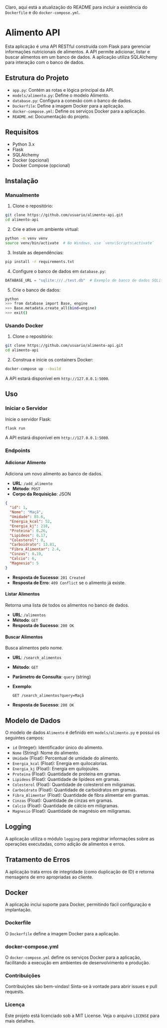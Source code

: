 Claro, aqui está a atualização do README para incluir a existência do `Dockerfile` e do `docker-compose.yml`.

# Alimento API

Esta aplicação é uma API RESTful construída com Flask para gerenciar informações nutricionais de alimentos. A API permite adicionar, listar e buscar alimentos em um banco de dados. A aplicação utiliza SQLAlchemy para interação com o banco de dados.

## Estrutura do Projeto

- `app.py`: Contém as rotas e lógica principal da API.
- `models/alimento.py`: Define o modelo Alimento.
- `database.py`: Configura a conexão com o banco de dados.
- `Dockerfile`: Define a imagem Docker para a aplicação.
- `docker-compose.yml`: Define os serviços Docker para a aplicação.
- `README.md`: Documentação do projeto.

## Requisitos

- Python 3.x
- Flask
- SQLAlchemy
- Docker (opcional)
- Docker Compose (opcional)

## Instalação

### Manualmente

1. Clone o repositório:

```bash
git clone https://github.com/usuario/alimento-api.git
cd alimento-api
```

2. Crie e ative um ambiente virtual:

```bash
python -m venv venv
source venv/bin/activate  # No Windows, use `venv\Scripts\activate`
```

3. Instale as dependências:

```bash
pip install -r requirements.txt
```

4. Configure o banco de dados em `database.py`:

```python
DATABASE_URL = "sqlite:///./test.db"  # Exemplo de banco de dados SQLite
```

5. Crie o banco de dados:

```bash
python
>>> from database import Base, engine
>>> Base.metadata.create_all(bind=engine)
>>> exit()
```

### Usando Docker

1. Clone o repositório:

```bash
git clone https://github.com/usuario/alimento-api.git
cd alimento-api
```

2. Construa e inicie os containers Docker:

```bash
docker-compose up --build
```

A API estará disponível em `http://127.0.0.1:5000`.

## Uso

### Iniciar o Servidor

Inicie o servidor Flask:

```bash
flask run
```

A API estará disponível em `http://127.0.0.1:5000`.

### Endpoints

#### Adicionar Alimento

Adiciona um novo alimento ao banco de dados.

- **URL**: `/add_alimento`
- **Método**: `POST`
- **Corpo da Requisição**: JSON

```json
{
  "id": 1,
  "Nome": "Maçã",
  "Umidade": 85.6,
  "Energia_kcal": 52,
  "Energia_kj": 218,
  "Proteina": 0.26,
  "Lipideos": 0.17,
  "Colesterol": 0,
  "Carboidrato": 13.81,
  "Fibra_Alimentar": 2.4,
  "Cinzas": 0.19,
  "Calcio": 6,
  "Magnesio": 5
}
```

- **Resposta de Sucesso**: `201 Created`
- **Resposta de Erro**: `409 Conflict` se o alimento já existe.

#### Listar Alimentos

Retorna uma lista de todos os alimentos no banco de dados.

- **URL**: `/alimentos`
- **Método**: `GET`
- **Resposta de Sucesso**: `200 OK`

#### Buscar Alimentos

Busca alimentos pelo nome.

- **URL**: `/search_alimentos`
- **Método**: `GET`
- **Parâmetro de Consulta**: `query` (string)

- **Exemplo**:

  `GET /search_alimentos?query=Maçã`

- **Resposta de Sucesso**: `200 OK`

## Modelo de Dados

O modelo de dados `Alimento` é definido em `models/alimento.py` e possui os seguintes campos:

- `id` (Integer): Identificador único do alimento.
- `Nome` (String): Nome do alimento.
- `Umidade` (Float): Percentual de umidade do alimento.
- `Energia_kcal` (Float): Energia em quilocalorias.
- `Energia_kj` (Float): Energia em quilojoules.
- `Proteina` (Float): Quantidade de proteína em gramas.
- `Lipideos` (Float): Quantidade de lipídeos em gramas.
- `Colesterol` (Float): Quantidade de colesterol em miligramas.
- `Carboidrato` (Float): Quantidade de carboidratos em gramas.
- `Fibra_Alimentar` (Float): Quantidade de fibra alimentar em gramas.
- `Cinzas` (Float): Quantidade de cinzas em gramas.
- `Calcio` (Float): Quantidade de cálcio em miligramas.
- `Magnesio` (Float): Quantidade de magnésio em miligramas.

## Logging

A aplicação utiliza o módulo `logging` para registrar informações sobre as operações executadas, como adição de alimentos e erros.

## Tratamento de Erros

A aplicação trata erros de integridade (como duplicação de ID) e retorna mensagens de erro apropriadas ao cliente.

## Docker

A aplicação inclui suporte para Docker, permitindo fácil configuração e implantação.

### Dockerfile

O `Dockerfile` define a imagem Docker para a aplicação.

### docker-compose.yml

O `docker-compose.yml` define os serviços Docker para a aplicação, facilitando a execução em ambientes de desenvolvimento e produção.

### Contribuições

Contribuições são bem-vindas! Sinta-se à vontade para abrir issues e pull requests.

### Licença

Este projeto está licenciado sob a MIT License. Veja o arquivo `LICENSE` para mais detalhes.
